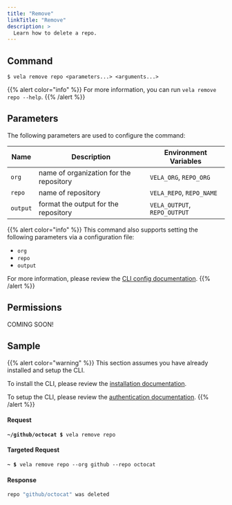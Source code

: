 ```yaml
---
title: "Remove"
linkTitle: "Remove"
description: >
  Learn how to delete a repo.
---
```


## Command

```
$ vela remove repo <parameters...> <arguments...>
```

{{% alert color="info" %}}
For more information, you can run `vela remove repo --help`.
{{% /alert %}}

## Parameters

The following parameters are used to configure the command:

| Name     | Description                             | Environment Variables        |
| -------- | --------------------------------------- | ---------------------------- |
| `org`    | name of organization for the repository | `VELA_ORG`, `REPO_ORG`       |
| `repo`   | name of repository                      | `VELA_REPO`, `REPO_NAME`     |
| `output` | format the output for the repository    | `VELA_OUTPUT`, `REPO_OUTPUT` |

{{% alert color="info" %}}
This command also supports setting the following parameters via a configuration file:

- `org`
- `repo`
- `output`

For more information, please review the [CLI config documentation](/docs/reference/cli/config/).
{{% /alert %}}

## Permissions

COMING SOON!

## Sample

{{% alert color="warning" %}}
This section assumes you have already installed and setup the CLI.

To install the CLI, please review the [installation documentation](/docs/reference/cli/install/).

To setup the CLI, please review the [authentication documentation](/docs/reference/cli/authentication/).
{{% /alert %}}

#### Request

<div class="highlight"><pre><code><b>~/github/octocat $</b> vela remove repo</code></pre></div>

#### Targeted Request

<div class="highlight"><pre><code><b>~ $</b> vela remove repo --org github --repo octocat</code></pre></div>

#### Response

```sh
repo "github/octocat" was deleted
```
